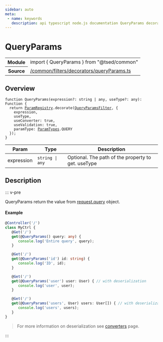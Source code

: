 ```yaml
---
sidebar: auto
meta:
 - name: keywords
   description: api typescript node.js documentation QueryParams decorator
---
```

# QueryParams <Badge text="Decorator" type="decorator"/>
<!-- Summary -->
<section class="symbol-info"><table class="is-full-width"><tbody><tr><th>Module</th><td><div class="lang-typescript"><span class="token keyword">import</span> { QueryParams }&nbsp;<span class="token keyword">from</span>&nbsp;<span class="token string">"@tsed/common"</span></div></td></tr><tr><th>Source</th><td><a href="https://github.com/Romakita/ts-express-decorators/blob/v4.30.2/src//common/filters/decorators/queryParams.ts#L0-L0">/common/filters/decorators/queryParams.ts</a></td></tr></tbody></table></section>

<!-- Overview -->
## Overview


<pre><code class="typescript-lang ">function <span class="token function">QueryParams</span><span class="token punctuation">(</span>expression?<span class="token punctuation">:</span> <span class="token keyword">string</span> | <span class="token keyword">any</span><span class="token punctuation">,</span> useType?<span class="token punctuation">:</span> <span class="token keyword">any</span><span class="token punctuation">)</span><span class="token punctuation">:</span> Function <span class="token punctuation">{</span>
  return <a href="/api/common/filters/registries/ParamRegistry.html"><span class="token">ParamRegistry</span></a>.<span class="token function">decorate</span><span class="token punctuation">(</span><a href="/api/common/filters/components/QueryParamsFilter.html"><span class="token">QueryParamsFilter</span></a><span class="token punctuation">,</span> <span class="token punctuation">{</span>
    expression<span class="token punctuation">,</span>
    useType<span class="token punctuation">,</span>
    useConverter<span class="token punctuation">:</span> true<span class="token punctuation">,</span>
    useValidation<span class="token punctuation">:</span> true<span class="token punctuation">,</span>
    paramType<span class="token punctuation">:</span> <a href="/api/common/filters/interfaces/ParamTypes.html"><span class="token">ParamTypes</span></a>.QUERY
  <span class="token punctuation">}</span><span class="token punctuation">)</span><span class="token punctuation">;</span>
<span class="token punctuation">}</span>
</code></pre>




<!-- Params -->
Param | Type | Description
---|---|---
 expression|<code>string &#124; any</code>|Optional. The path of the property to get.  useType|<code>any</code>|Optional. The type of the class that to be used to deserialize the data. 



<!-- Description -->
## Description

::: v-pre

QueryParams return the value from [request.query](http://expressjs.com/en/4x/api.html#req.query) object.

#### Example

```typescript
@Controller('/')
class MyCtrl {
   @Get('/')
   get(@QueryParams() query: any) {
      console.log('Entire query', query);
   }

   @Get('/')
   get(@QueryParams('id') id: string) {
      console.log('ID', id);
   }

   @Get('/')
   get(@QueryParams('user') user: User) { // with deserialization
      console.log('user', user);
   }

   @Get('/')
   get(@QueryParams('users', User) users: User[]) { // with deserialization
      console.log('users', users);
   }
}
```
> For more information on deserialization see [converters](/docs/converters.md) page.


:::